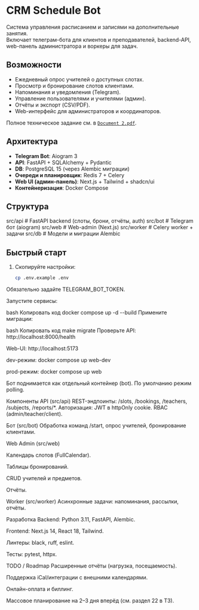 # CRM Schedule Bot

Система управления расписанием и записями на дополнительные занятия.  
Включает телеграм-бота для клиентов и преподавателей, backend-API, web-панель администратора и воркеры для задач.

## Возможности
- Ежедневный опрос учителей о доступных слотах.
- Просмотр и бронирование слотов клиентами.
- Напоминания и уведомления (Telegram).
- Управление пользователями и учителями (админ).
- Отчёты и экспорт (CSV/PDF).
- Web-интерфейс для администраторов и координаторов.

Полное техническое задание см. в [`Document 2.pdf`](./Document%202.pdf).

## Архитектура
- **Telegram Bot**: Aiogram 3  
- **API**: FastAPI + SQLAlchemy + Pydantic  
- **DB**: PostgreSQL 15 (через Alembic миграции)  
- **Очереди и планировщик**: Redis 7 + Celery  
- **Web UI (админ-панель)**: Next.js + Tailwind + shadcn/ui  
- **Контейнеризация**: Docker Compose  

## Структура
src/api # FastAPI backend (слоты, брони, отчёты, auth)
src/bot # Telegram бот (aiogram)
src/web # Web-admin (Next.js)
src/worker # Celery worker + задачи
src/db # Модели и миграции Alembic


## Быстрый старт

1. Скопируйте настройки:
   ```bash
   cp .env.example .env
Обязательно задайте TELEGRAM_BOT_TOKEN.

Запустите сервисы:

bash
Копировать код
docker compose up -d --build
Примените миграции:

bash
Копировать код
make migrate
Проверьте API: http://localhost:8000/health

Web-UI: http://localhost:5173

dev-режим: docker compose up web-dev

prod-режим: docker compose up web

Бот поднимается как отдельный контейнер (bot). По умолчанию режим polling.

Компоненты
API (src/api)
REST-эндпоинты: /slots, /bookings, /teachers, /subjects, /reports/*.
Авторизация: JWT в httpOnly cookie. RBAC (admin/teacher/client).

Бот (src/bot)
Обработка команд /start, опрос учителей, бронирование клиентами.

Web Admin (src/web)

Календарь слотов (FullCalendar).

Таблицы бронирований.

CRUD учителей и предметов.

Отчёты.

Worker (src/worker)
Асинхронные задачи: напоминания, рассылки, отчёты.

Разработка
Backend: Python 3.11, FastAPI, Alembic.

Frontend: Next.js 14, React 18, Tailwind.

Линтеры: black, ruff, eslint.

Тесты: pytest, httpx.

TODO / Roadmap
Расширенные отчёты (нагрузка, посещаемость).

Поддержка iCal/интеграции с внешними календарями.

Онлайн-оплата и биллинг.

Массовое планирование на 2–3 дня вперёд (см. раздел 22 в ТЗ).